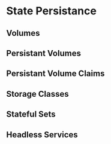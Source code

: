 # State Persistance

## Volumes

## Persistant Volumes

## Persistant Volume Claims

## Storage Classes

## Stateful Sets

## Headless Services
